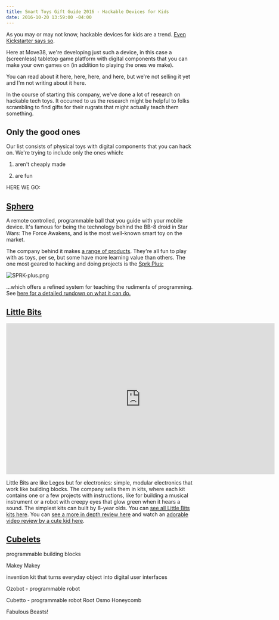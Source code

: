```yaml
---
title: Smart Toys Gift Guide 2016 - Hackable Devices for Kids
date: 2016-10-20 13:59:00 -04:00
---
```


As you may or may not know, hackable devices for kids are a trend. [Even Kickstarter says so](https://medium.com/kickstarter/our-tech-predictions-for-2017-5810bb931d63#.gryfq73mv).

Here at Move38, we're developing just such a device, in this case a (screenless) tabletop game platform with digital components that you can make your own games on (in addition to playing the ones we make).

You can read about it here, here, here, and here, but we're not selling it yet and I'm not writing about it here.

In the course of starting this company, we've done a lot of research on hackable tech toys. It occurred to us the research might be helpful to folks scrambling to find gifts for their rugrats that might actually teach them something.

## Only the good ones

Our list consists of physical toys with digital components that you can hack on. We're trying to include only the ones which:

1. aren't cheaply made

2. are fun

HERE WE GO:

## [Sphero](http://www.sphero.com/)

A remote controlled, programmable ball that you guide with your mobile device. It's famous for being the technology behind the BB-8 droid in Star Wars: The Force Awakens, and is the most well-known smart toy on the market.

The company behind it makes [a range of products](https://store.sphero.com/). They're all fun to play with as toys, per se, but some have more learning value than others. The one most geared to hacking and doing projects is the [Sprk Plus:](http://www.sphero.com/sprk-plus)

![SPRK-plus.png](/uploads/SPRK-plus.png)

...which offers a refined system for teaching the rudiments of programming. See [here for a detailed rundown on what it can do.](https://www.cnet.com/news/sphero-sprk-and-lightning-lab-a-coding-robot-with-new-improvements/)

## [Little Bits](http://littlebits.cc/)
<iframe width="720" height="405" src="https://www.youtube.com/embed/-bHNlTyQ75M" frameborder="0" allowfullscreen></iframe>

Little Bits are like Legos but for electronics: simple, modular electronics that work like building blocks. The company sells them in kits, where each kit contains one or a few projects with instructions, like for building a musical instrument or a robot with creepy eyes that glow green when it hears a sound. The simplest kits can built by 8-year olds. You can [see all Little Bits kits here](http://littlebits.cc/shop/kits).  You can [see a more in depth review here](http://www.hanselman.com/blog/ReviewLittleBitsGadgetsAndGizmosElectronicsKitsForSTEMKids.aspx) and watch an [adorable video review by a cute kid here](https://youtu.be/-bHNlTyQ75M).

## [Cubelets](http://www.modrobotics.com/cubelets/)

programmable building blocks

Makey Makey

invention kit that turns everyday object into digital user interfaces

Ozobot - programmable robot

Cubetto - programmable robot
Root
Osmo
Honeycomb

Fabulous Beasts!